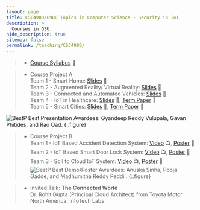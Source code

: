 ```yaml
---
layout: page
title: CSC4980/6980 Topics in Computer Science - Security in IoT
description: >
  Courses in GSU.
hide_description: true
sitemap: false
permalink: /teaching/CSC4980/
---
```


> - [Course Syllabus](Syllabus-CSC4980&6980.pdf) 📃 <br>

> - Course Project A <br>
> Team 1 - Smart Home: [Slides](ProjectA/SmartHome.pdf) 🎥<br>
> Team 2 - Augmented Reality/ Virtual Reality: [Slides](ProjectA/ARVR.pdf) 🎥<br>
> Team 3 - Connected and Automated Vehicles: [Slides](ProjectA/CAV.pdf) 🎥<br>
> Team 4 - IoT in Healthcare: [Slides](ProjectA/Healthcare.pdf) 🎥, [Term Paper](ProjectA/Paper_healthcare.pdf) 📝 <br>
> Team 5 - Smart Cities: [Slides](ProjectA/SmartCities.pdf) 🎥, [Term Paper](ProjectA/Papre_SmartCities.pdf) 📝 <br>

![BestP](BestPresentation.jpeg)
Best Presentation Awardees: Gyandeep Reddy Vulupala, Gavan Phitides, and Rao Oad.
{:.figure}

> - Course Project B <br>
> Team 1 - IoT Based Accident Detection System: [Video](ProjectB/Team1_video.mp4) 📺, [Poster](ProjectB/Team1_poster.pdf) 🌄 <br>
> Team 2 - IoT Based Smart Door Lock System: [Video](ProjectB/Team2_video.mp4) 📺, [Poster](ProjectB/Team2_poster.pdf) 🌄 <br>
> Team 3 - Soil to Cloud IoT System: [Video](ProjectB/Team3_video.mp4) 📺, [Poster](ProjectB/Team3_poster.pdf) 🌄 <br>
![BestP](BestDemo.jpeg)
Best Demo/Poster Awardees: Anuska Sinha, Pooja Gadde, and Madhumitha Reddy Peddi .
{:.figure}

> - Invited Talk: **The Connected World** <br>
> Dr. Rohit Gupta (Principal Cloud Architect) from Toyota Motor North America, InfoTech Labs <br>
